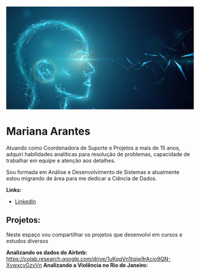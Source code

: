 <p align="C:\ANALISE DADOS">
  <img src="banner2.jpg" >
</p>

# Mariana Arantes

Atuando como Coordenadora de Suporte e Projetos a mais de 15 anos, adquiri habilidades analíticas para resolução de problemas, capacidade de trabalhar em equipe e atenção aos detalhes. 

Sou formada em Análise e Desenvolvimento de Sistemas e atualmente estou migrando de área para me dedicar a Ciência de Dados.

**Links:**
* [LinkedIn](www.linkedin.com/in/mariana-arantes-b830b7129)


## Projetos:
Neste espaço vou compartilhar os projetos que desenvolvi em cursos e estudos diversos

**Analizando os dados do Airbnb:** https://colab.research.google.com/drive/1uKqqVn1tqjw9rAcio9QN-XvwxcvGzvVn
**Analizando a Violência no Rio de Janeiro:** 
